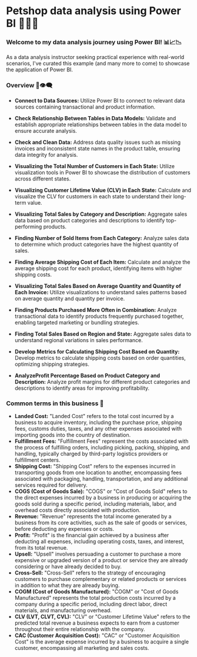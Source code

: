 # Petshop data analysis using Power BI 🐶😺🐾

### Welcome to my data analysis journey using Power BI! 📊📈📉

As a data analysis instructor seeking practical experience with real-world scenarios, I've curated this example (and many more to come) to showcase the application of Power BI.

### Overview 💬👁️‍🗨️

- **Connect to Data Sources:**
Utilize Power BI to connect to relevant data sources containing transactional and product information.

- **Check Relationship Between Tables in Data Models:**
Validate and establish appropriate relationships between tables in the data model to ensure accurate analysis.

- **Check and Clean Data:**
Address data quality issues such as missing invoices and inconsistent state names in the product table, ensuring data integrity for analysis.

- **Visualizing the Total Number of Customers in Each State:**
Utilize visualization tools in Power BI to showcase the distribution of customers across different states.

- **Visualizing Customer Lifetime Value (CLV) in Each State:**
Calculate and visualize the CLV for customers in each state to understand their long-term value.

- **Visualizing Total Sales by Category and Description:**
Aggregate sales data based on product categories and descriptions to identify top-performing products.

- **Finding Number of Sold Items from Each Category:**
Analyze sales data to determine which product categories have the highest quantity of sales.

- **Finding Average Shipping Cost of Each Item:**
Calculate and analyze the average shipping cost for each product, identifying items with higher shipping costs.

- **Visualizing Total Sales Based on Average Quantity and Quantity of Each Invoice:**
Utilize visualizations to understand sales patterns based on average quantity and quantity per invoice.

- **Finding Products Purchased More Often in Combination:**
Analyze transactional data to identify products frequently purchased together, enabling targeted marketing or bundling strategies.

- **Finding Total Sales Based on Region and State:**
Aggregate sales data to understand regional variations in sales performance.

- **Develop Metrics for Calculating Shipping Cost Based on Quantity:**
Develop metrics to calculate shipping costs based on order quantities, optimizing shipping strategies.

- **AnalyzeProfit Percentage Based on Product Category and Description:**
Analyze profit margins for different product categories and descriptions to identify areas for improving profitability.

### Common terms in this business 📖
- **Landed Cost:** "Landed Cost" refers to the total cost incurred by a business to acquire inventory, including the purchase price, shipping fees, customs duties, taxes, and any other expenses associated with importing goods into the country of destination.
- **Fulfillment Fees:** "Fulfillment Fees" represent the costs associated with the process of fulfilling orders, including picking, packing, shipping, and handling, typically charged by third-party logistics providers or fulfillment centers.
- **Shipping Cost:** "Shipping Cost" refers to the expenses incurred in transporting goods from one location to another, encompassing fees associated with packaging, handling, transportation, and any additional services required for delivery.
- **COGS (Cost of Goods Sale):** "COGS" or "Cost of Goods Sold" refers to the direct expenses incurred by a business in producing or acquiring the goods sold during a specific period, including materials, labor, and overhead costs directly associated with production.
- **Revenue:** "Revenue" represents the total income generated by a business from its core activities, such as the sale of goods or services, before deducting any expenses or costs.
- **Profit:** "Profit" is the financial gain achieved by a business after deducting all expenses, including operating costs, taxes, and interest, from its total revenue.
- **Upsell:** "Upsell" involves persuading a customer to purchase a more expensive or upgraded version of a product or service they are already considering or have already decided to buy.
- **Cross-Sell:** "Cross-Sell" refers to the strategy of encouraging customers to purchase complementary or related products or services in addition to what they are already buying.
- **COGM (Cost of Goods Manufactured):** "COGM" or "Cost of Goods Manufactured" represents the total production costs incurred by a company during a specific period, including direct labor, direct materials, and manufacturing overhead.
- **CLV (LVT, CLVT, CVL):** "CLV" or "Customer Lifetime Value" refers to the predicted total revenue a business expects to earn from a customer throughout their entire relationship with the company.
- **CAC (Customer Acquisition Cost):** "CAC" or "Customer Acquisition Cost" is the average expense incurred by a business to acquire a single customer, encompassing all marketing and sales costs.
